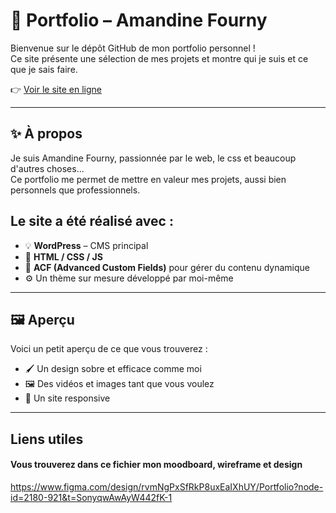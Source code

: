 # 🎨 Portfolio – Amandine Fourny

Bienvenue sur le dépôt GitHub de mon portfolio personnel !  
Ce site présente une sélection de mes projets et montre qui je suis et ce que je sais faire.

👉 [Voir le site en ligne](http://amandine-fourny.be/)

---

## ✨ À propos

Je suis Amandine Fourny, passionnée par le web, le css et beaucoup d'autres choses...  
Ce portfolio me permet de mettre en valeur mes projets, aussi bien personnels que professionnels.

## Le site a été réalisé avec :
- 💡 **WordPress** – CMS principal
- 🎨 **HTML / CSS / JS**
- 🧩 **ACF (Advanced Custom Fields)** pour gérer du contenu dynamique
- ⚙️ Un thème sur mesure développé par moi-même

---

## 🖼️ Aperçu

Voici un petit aperçu de ce que vous trouverez :

- 🖌️ Un design sobre et efficace comme moi
- 🖼️ Des vidéos et images tant que vous voulez
- 📱 Un site responsive


---

## Liens utiles

#### Vous trouverez dans ce fichier mon moodboard, wireframe et design

https://www.figma.com/design/rvmNgPxSfRkP8uxEaIXhUY/Portfolio?node-id=2180-921&t=SonyqwAwAyW442fK-1